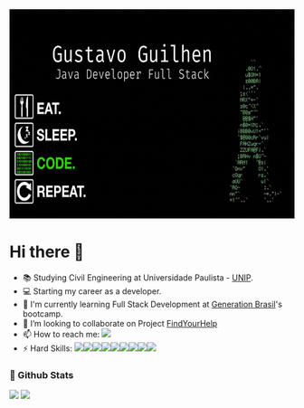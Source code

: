 <div align= "center" margin="0" padding="0">
<img src="https://github.com/GUSTAVO-GUILHEN/GUSTAVO-GUILHEN/raw/main/gif.gif" height="370" width="970" />
</div>
<h1> Hi there 👋 </h1>



- 📚 Studying Civil Engineering at Universidade Paulista - <a href="https://www.unip.br/">UNIP</a>.
- 💻 Starting my career as a developer.
- 🚀 I'm currently learning Full Stack Development at <a href="https://brazil.generation.org/">Generation Brasil</a>'s bootcamp.
- 👯 I’m looking to collaborate on Project <a href="https://github.com/athosgpm/ProjetoIntegrador_findYourHelp">FindYourHelp</a>
- 📫 How to reach me: <a href="https://www.linkedin.com/in/gustavo-guilhen/"><img src="https://img.shields.io/badge/LinkedIn-0077B5?style=flat&logo=linkedin&logoColor=white"/></a>
- ⚡ Hard Skills: 
<img src="https://img.shields.io/badge/Java-ED8B00?style=flat&logo=java&logoColor=white"><img src="https://img.shields.io/badge/Angular-DD0031?style=flat&logo=angular&logoColor=white"><img src="https://img.shields.io/badge/Spring-6DB33F?style=flat&logo=spring&logoColor=white"><img src="https://img.shields.io/badge/MySQL-00000F?style=flat&logo=mysql&logoColor=white"><img src="https://img.shields.io/badge/Bootstrap-563D7C?style=flat&logo=bootstrap&logoColor=white"><img src="https://img.shields.io/badge/CSS3-1572B6?style=flat&logo=css3&logoColor=white"><img src="https://img.shields.io/badge/HTML5-E34F26?style=flat&logo=html5&logoColor=white"><img src="https://img.shields.io/badge/JavaScript-F7DF1E?style=fLAT&logo=javascript&logoColor=black"><img src="https://img.shields.io/badge/Python-3776AB?style=flat&logo=python&logoColor=white"/>

### 📌 Github Stats</b></summary>
<div align="left">
<img height="180em" src="https://github-readme-stats.vercel.app/api/top-langs/?username=GUSTAVO-GUILHEN&exclude_repo=KNN-Image-Classification&show_icons=true&hide_border=true&layout=compact&langs_count=8&theme=tokyonight"/>	
<img height="180em" src="https://github-readme-stats.vercel.app/api?username=GUSTAVO-GUILHEN&show_icons=true&hide_border=true&count_private=true&include_all_commits=true&theme=tokyonight" />
</div>	















<!--
**GUSTAVO-GUILHEN/GUSTAVO-GUILHEN** is a ✨ _special_ ✨ repository because its `README.md` (this file) appears on your GitHub profile.

Here are some ideas to get you started:

- 🔭 I’m currently working on ...
- 🌱 I’m currently learning ...
- 👯 I’m looking to collaborate on ...
- 🤔 I’m looking for help with ...
- 💬 Ask me about ...
- 📫 How to reach me: ...
- 😄 Pronouns: ...
- ⚡ Fun fact: ...
-->
